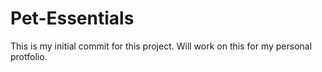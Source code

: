 # Pet-Essentials
This is my initial commit for this project. Will work on this for my personal protfolio.
